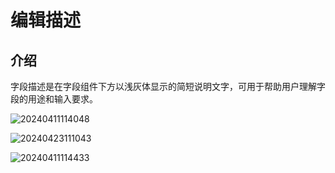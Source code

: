 # 编辑描述

## 介绍

字段描述是在字段组件下方以浅灰体显示的简短说明文字，可用于帮助用户理解字段的用途和输入要求。

![20240411114048](https://static-docs.nocobase.com/20240411114048.png)

![20240423111043](https://static-docs.nocobase.com/20240423111043.png)

![20240411114433](https://static-docs.nocobase.com/20240411114433.png)